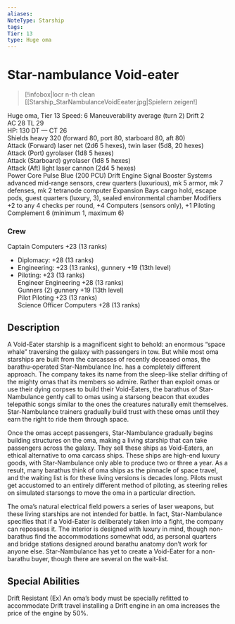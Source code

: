 ```yaml
---
aliases: 
NoteType: Starship
tags: 
Tier: 13
type: Huge oma
---
```


# Star-nambulance Void-eater

> [!infobox|locr n-th clean
>  [[Starship_StarNambulanceVoidEeater.jpg|Spielern zeigen!]
> 
Huge oma, Tier 13 
Speed: 6
Maneuverability average (turn 2)
Drift 2  
AC 28
TL 29  
HP: 130
DT —
CT 26  
Shields heavy 320 (forward 80, port 80, starboard 80, aft 80)  
Attack (Forward) laser net (2d6
5 hexes), twin laser (5d8, 20 hexes)  
Attack (Port) gyrolaser (1d8
5 hexes)  
Attack (Starboard) gyrolaser (1d8
5 hexes)  
Attack (Aft) light laser cannon (2d4
5 hexes)  
Power Core Pulse Blue (200 PCU)
Drift Engine Signal Booster
Systems advanced mid-range sensors, crew quarters (luxurious), mk 5 armor, mk 7 defenses, mk 2 tetranode computer
Expansion Bays cargo hold, escape pods, guest quarters (luxury, 3), sealed environmental chamber
Modifiers +2 to any 4 checks per round, +4 Computers (sensors only), +1 Piloting
Complement 6 (minimum 1, maximum 6)

### Crew

Captain Computers +23 (13 ranks)
  - Diplomacy: +28 (13 ranks)
  - Engineering: +23 (13 ranks), gunnery +19 (13th level)
  - Piloting: +23 (13 ranks)  
Engineer Engineering +28 (13 ranks)  
Gunners (2) gunnery +19 (13th level)  
Pilot Piloting +23 (13 ranks)  
Science Officer Computers +28 (13 ranks)

## Description

A Void-Eater starship is a magnificent sight to behold: an enormous “space whale” traversing the galaxy with passengers in tow. But while most oma starships are built from the carcasses of recently deceased omas, the barathu-operated Star-Nambulance Inc. has a completely different approach. The company takes its name from the sleep-like stellar drifting of the mighty omas that its members so admire. Rather than exploit omas or use their dying corpses to build their Void-Eaters, the barathus of Star-Nambulance gently call to omas using a starsong beacon that exudes telepathic songs similar to the ones the creatures naturally emit themselves. Star-Nambulance trainers gradually build trust with these omas until they earn the right to ride them through space.  
 
Once the omas accept passengers, Star-Nambulance gradually begins building structures on the oma, making a living starship that can take passengers across the galaxy. They sell these ships as Void-Eaters, an ethical alternative to oma carcass ships. These ships are high-end luxury goods, with Star-Nambulance only able to produce two or three a year. As a result, many barathus think of oma ships as the pinnacle of space travel, and the waiting list is for these living versions is decades long. Pilots must get accustomed to an entirely different method of piloting, as steering relies on simulated starsongs to move the oma in a particular direction.  
 
The oma’s natural electrical field powers a series of laser weapons, but these living starships are not intended for battle. In fact, Star-Nambulance specifies that if a Void-Eater is deliberately taken into a fight, the company can repossess it. The interior is designed with luxury in mind, though non-barathus find the accommodations somewhat odd, as personal quarters and bridge stations designed around barathu anatomy don’t work for anyone else. Star-Nambulance has yet to create a Void-Eater for a non-barathu buyer, though there are several on the wait-list.  

## Special Abilities

Drift Resistant (Ex) An oma’s body must be specially refitted to accommodate Drift travel
installing a Drift engine in an oma increases the price of the engine by 50%.
